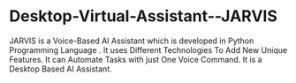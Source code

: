 # Desktop-Virtual-Assistant--JARVIS
JARVIS is a Voice-Based AI Assistant which is developed in Python Programming Language . It uses Different Technologies To Add New Unique Features. It can Automate Tasks with just One Voice Command. It is a Desktop Based AI Assistant.
